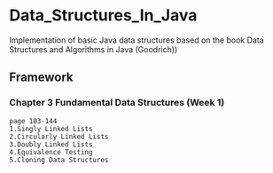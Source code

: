 # Data_Structures_In_Java
Implementation of basic Java data structures based on the book Data Structures and Algorithms in Java (Goodrich))

## Framework

### Chapter 3 Fundamental Data Structures (Week 1)
    page 103-144
    1.Singly Linked Lists
    2.Circularly Linked Lists
    3.Doubly Linked Lists
    4.Equivalence Testing 
    5.Cloning Data Structures
